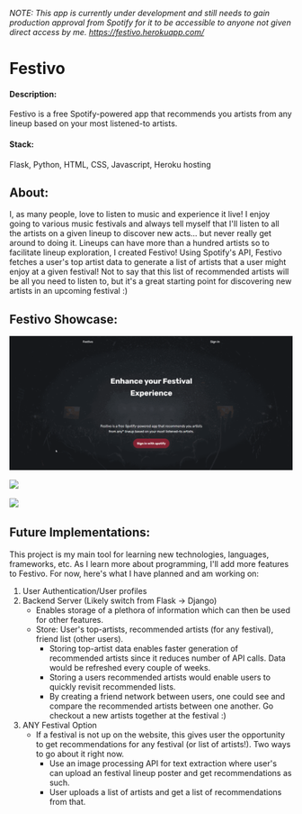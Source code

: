 *NOTE: This app is currently under development and still needs to gain production approval from Spotify for it to be accessible to anyone not given direct access by me.
https://festivo.herokuapp.com/*

# Festivo

#### Description:
Festivo is a free Spotify-powered app that recommends you artists from any lineup based on your most listened-to artists.

#### Stack:
Flask, Python, HTML, CSS, Javascript, Heroku hosting

## About:
I, as many people, love to listen to music and experience it live! I enjoy going to various music festivals and always tell myself that I'll listen to all the artists on a given lineup to discover new acts... but never really get around to doing it. Lineups can have more than a hundred artists so to facilitate lineup exploration, I created Festivo!
Using Spotify's API, Festivo fetches a user's top artist data to generate a list of artists that a user might enjoy at a given festival! Not to say that this list of recommended artists will be all you need to listen to, but it's a great starting point for discovering new artists in an upcoming festival :)

## Festivo Showcase:
![](https://github.com/cvasque1/festivo/blob/master/festivo_gifs/festive_home-page.gif)

![](https://github.com/cvasque1/festivo/blob/master/festivo_gifs/festive_recommended.gif)

![](https://github.com/cvasque1/festivo/blob/master/festivo_gifs/festive_recommended-2.gif)


## Future Implementations:
This project is my main tool for learning new technologies, languages, frameworks, etc. As I learn more about programming, I'll add more features to Festivo.
For now, here's what I have planned and am working on:
1. User Authentication/User profiles
2. Backend Server (Likely switch from Flask -> Django)
	- Enables storage of a plethora of information which can then be used for other features.
	- Store: User's top-artists, recommended artists (for any festival), friend list (other users).
		- Storing top-artist data enables faster generation of recommended artists since it reduces number of API calls. Data would be refreshed every couple of weeks.
		- Storing a users recommended artists would enable users to quickly revisit recommended lists.
		- By creating a friend network between users, one could see and compare the recommended artists between one another. Go checkout a new artists together at the festival :)
3. ANY Festival Option
	- If a festival is not up on the website, this gives user the opportunity to get recommendations for any festival (or list of artists!). Two ways to go about it right now.
		- Use an image processing API for text extraction where user's can upload an festival lineup poster and get recommendations as such.
		- User uploads a list of artists and get a list of recommendations from that.
			


	


